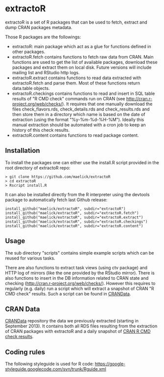 extractoR
=========

extractoR is a set of R packages that can be used to fetch, extract
and dump CRAN packages metadata.

Those R packages are the followings:
* extractoR: main package which act as a glue for functions defined in
  other packages.
* extractoR.fetch contains functions to fetch raw data from CRAN. Main
  functions are used to get the list of available packages, download
  these packages and extract them on local disk. Future versions will
  include mailing list and RStudio http logs.
* extractoR.extract contains functions to read data extracted with
  extractoR.fetch and parse them. Most of these functions return
  data.table objects.
* extractoR.checkings contains functions to read and insert in SQL
  table results of "R CMD check" commands run on CRAN (see
  http://cran.r-project.org/web/checks/). It requires that one
  manually download the files check_flavors.rds, check_details.rds and
  check_results.rds and then store them in a directory which name is
  based on the date of extraction (using the format "%y-%m-%d-%H-%M").
  Ideally this manual extraction should be automated with a cron job
  to keep an history of this check results.
* extractoR.content contains functions to read package content.



Installation
------------

To install the packages one can either use the install.R script
provided in the root directory of extractoR repo:

    > git clone https://github.com/maelick/extractoR
    > cd extractoR
    > Rscript install.R

It can also be installed directly from the R interpreter using the
devtools package to automatically fetch last Github release:

    install_github("maelick/extractoR", subdir="extractoR")
    install_github("maelick/extractoR", subdir="extractoR.fetch")
    install_github("maelick/extractoR", subdir="extractoR.extract")
    install_github("maelick/extractoR", subdir="extractoR.checkings")
    install_github("maelick/extractoR", subdir="extractoR.content")



Usage
-----

The sub directory "scripts" contains simple example scripts which can
be reused for various tasks.

There are also functions to extract task views (using ctv package) and
HTTP log of mirrors (like the one provided by the RStudio mirror).
There is also functions to insert in the DB information related to
CRAN state and checking (http://cran.r-project.org/web/checks/).
However this requires to regularly (e.g. daily) run a script which
will extract a snapshot of CRAN "R CMD check" results. Such a script
can be found in [CRANData](https://github.com/maelick/CRANData).



CRAN Data
---------

[CRANData](https://github.com/maelick/CRANData) repository the data we
previously extracted (starting in September 2013). It contains both
all RDS files resulting from the extraction of CRAN packages with
extractoR and a daily snapshot of
[CRAN R CMD check results](http://cran.r-project.org/web/checks/).



Coding rules
------------

The following styleguide is used for R code:
https://google-styleguide.googlecode.com/svn/trunk/Rguide.xml
